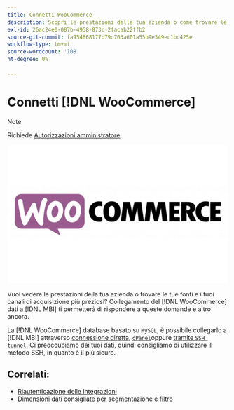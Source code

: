 ```yaml
---
title: Connetti WooCommerce
description: Scopri le prestazioni della tua azienda o come trovare le fonti e i canali di acquisizione più importanti.
exl-id: 26ac24e0-087b-4958-873c-2facab22ffb2
source-git-commit: fa954868177b79d703a601a55b9e549ec1bd425e
workflow-type: tm+mt
source-wordcount: '108'
ht-degree: 0%

---
```


# Connetti [!DNL WooCommerce]

>[!NOTE]
>
>Richiede [Autorizzazioni amministratore](../../../administrator/user-management/user-management.md).

![](../../../assets/WooCommerce-Logo.jpg)

Vuoi vedere le prestazioni della tua azienda o trovare le tue fonti e i tuoi canali di acquisizione più preziosi? Collegamento del [!DNL WooCommerce] dati a [!DNL MBI] ti permetterà di rispondere a queste domande e altro ancora.

La [!DNL WooCommerce] database basato su `MySQL`, è possibile collegarlo a [!DNL MBI] attraverso [connessione diretta](../integrations/mysql-via-a-direct-connection.md), [`cPanel`](../integrations/mysql-via-cpanel.md)oppure [tramite `SSH tunnel`](../integrations/mysql-via-ssh-tunnel.md). Ci preoccupiamo dei tuoi dati, quindi consigliamo di utilizzare il metodo SSH, in quanto è il più sicuro.

## Correlati:

* [Riautenticazione delle integrazioni](https://experienceleague.adobe.com/docs/commerce-knowledge-base/kb/how-to/mbi-reauthenticating-integrations.html?lang=en)
* [Dimensioni dati consigliate per segmentazione e filtro](../../../best-practices/segment-filter.md)
